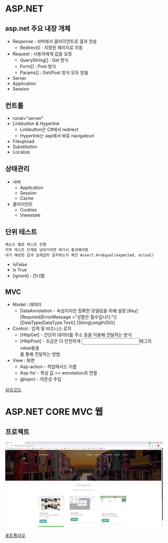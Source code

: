 # ASP.NET

## asp.net 주요 내장 개체
- Response
    : 서버에서 클라이언트로 결과 전송
    - Redirect() : 지정된 페이지로 이동
- Request
    : 사용자에게 값을 요청
    - QueryString[] : Get 방식
    - Form[] : Post 방식
    - Params[] : Get/Post 방식 모두 받음
- Server
- Application
- Session

## 컨트롤
- runat="server"
- Linkbutton & Hyperlink
    - Linkbutton은 C#에서 redirect
    - Hyperlink는 asp에서 바로 navigateurl
- Fileupload
- Substitution
- Localize

## 상태관리
- 서버 
    - Application
    - Session
    - Cache
- 클라이언트
    - Cookies
    - Viewstate

## 단위 테스트
    메소드 별로 테스트 진행
    이후 테스트 단계로 넘어가려면 여기서 통과해야함
    내가 예상한 값과 실제값이 일치하는지 확인 Assert.AreEqual(expected, actual)
- IsFalse
- Is True
- [ignore] : 건너뜀

## MVC
- Model : 데이터
    - DataAnnotation - 속성이지만 정확한 모델링을 위해 설정
        [Key]
        [Required(ErrorMessage ="성함은 필수입니다.")]
        [DataType(DataType.Text)]
        [StringLength(50)]
- Control : 입력 및 비즈니스 로직
    - [HttpGet] - 간단히 데이터를 주소 등을 이용해 전달하는 방식
    - [HttpPost] - 조금은 더 안전하게 <input>태그의 value들을 <form method="post">를 통해 전달하는 방법
- View : 화면
    - Asp-action - 작업메서드 이름
    - Asp-for - 특성 값
        => annotation과 연결
    - @inject - 의존성 주입

[실습코드](https://github.com/choiyeonseong/StudyAspNet21/tree/main/HelloAspNet)

# ASP.NET CORE MVC 웹
## 프로젝트

![WebSite](ref_img/portpolio.png)

[포트폴리오](https://github.com/choiyeonseong/StudyAspNet21/tree/main/MyPortpolio/PortpolioWeb)
